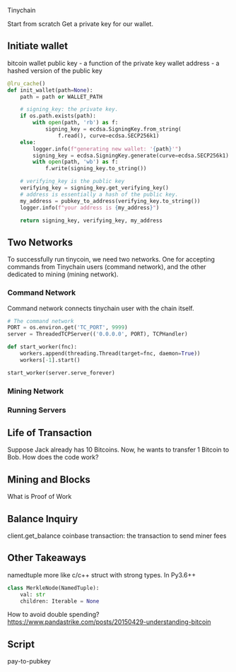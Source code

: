 Tinychain

Start from scratch
Get a private key for our wallet.

## Initiate wallet
bitcoin wallet
public key - a function of the private key
wallet address - a hashed version of the public key

```python
@lru_cache()
def init_wallet(path=None):
    path = path or WALLET_PATH

    # signing_key: the private key.
    if os.path.exists(path):
        with open(path, 'rb') as f:
            signing_key = ecdsa.SigningKey.from_string(
                f.read(), curve=ecdsa.SECP256k1)
    else:
        logger.info(f"generating new wallet: '{path}'")
        signing_key = ecdsa.SigningKey.generate(curve=ecdsa.SECP256k1)
        with open(path, 'wb') as f:
            f.write(signing_key.to_string())

    # verifying_key is the public key
    verifying_key = signing_key.get_verifying_key()
    # address is essentially a hash of the public key.
    my_address = pubkey_to_address(verifying_key.to_string())
    logger.info(f"your address is {my_address}")

    return signing_key, verifying_key, my_address
```

## Two Networks
To successfully run tinycoin, we need two networks. One for accepting commands from Tinychain users (command network), and the other dedicated to mining (mining network).

### Command Network
Command network connects tinychain user with the chain itself.

```python
# The command network
PORT = os.environ.get('TC_PORT', 9999)
server = ThreadedTCPServer(('0.0.0.0', PORT), TCPHandler)

def start_worker(fnc):
    workers.append(threading.Thread(target=fnc, daemon=True))
    workers[-1].start()

start_worker(server.serve_forever)
```

### Mining Network

### Running Servers

## Life of Transaction
Suppose Jack already has 10 Bitcoins. Now, he wants to transfer 1 Bitcoin to Bob. How does the code work?

## Mining and Blocks
What is Proof of Work

## Balance Inquiry
client.get_balance
coinbase transaction: the transaction to send miner fees


## Other Takeaways
namedtuple more like c/c++ struct with strong types. In Py3.6++

```python
class MerkleNode(NamedTuple):
    val: str
    children: Iterable = None
```

How to avoid double spending?
https://www.pandastrike.com/posts/20150429-understanding-bitcoin

## Script
pay-to-pubkey

<!-- https://stackoverflow.com/questions/16981921/relative-imports-in-python-3 -->
